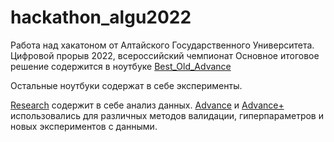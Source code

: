 # hackathon_algu2022
Работа над хакатоном от Алтайского Государственного Университета. Цифровой прорыв 2022, всероссийский чемпионат
Основное итоговое решение содержится в ноутбуке [Best_Old_Advance](H_ALGU_2022_Best_Old_Advance.ipynb)

Остальные ноутбуки содержат в себе эксперименты.

[Research](H_ALGU_2022_Research.ipynb) содержит в себе анализ данных. [Advance](H_ALGU_2022_Advance.ipynb) и [Advance+](H_ALGU_2022_Advance+.ipynb) использовались для различных методов валидации, гиперпараметров и новых экспериментов с данными.

